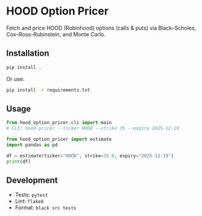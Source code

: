 # HOOD Option Pricer

Fetch and price HOOD (Robinhood) options (calls & puts) via Black–Scholes, Cox–Ross–Rubinstein, and Monte Carlo.

## Installation

```bash
pip install .
```

Or use:
```bash
pip install -r requirements.txt
```

## Usage

```python
from hood_option_pricer.cli import main
# CLI: hood-pricer --ticker HOOD --strike 35 --expiry 2025-12-19

from hood_option_pricer import estimate
import pandas as pd

df = estimate(ticker="HOOD", strike=35.0, expiry="2025-12-19")
print(df)
```

## Development

- Tests: `pytest`
- Lint: `flake8`
- Format: `black src tests`
